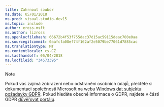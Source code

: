```yaml
---
title: Zahrnout soubor
ms.date: 05/01/2018
ms.prod: visual-studio-dev15
ms.topic: include
author: eross-msft
ms.author: lizross
ms.openlocfilehash: 66672b4f53f755dac37d15ac59115deac700e0aa
ms.sourcegitcommit: 0aafcfa08ef74f162af2e5079be77061d7885cac
ms.translationtype: MT
ms.contentlocale: cs-CZ
ms.lasthandoff: 06/04/2018
ms.locfileid: "34573395"
---
```

> [!NOTE]
> Pokud vás zajímá zobrazení nebo odstranění osobních údajů, přečtěte si dokumentaci společnosti Microsoft na webu [Windows dat subjektu požadavky GDPR](/microsoft-365/compliance/gdpr-dsr-windows). Pokud hledáte obecné informace o GDPR, najdete v části GDPR [důvěřovat portálu](https://servicetrust.microsoft.com/ViewPage/GDPRGetStarted).

[//]: # (22/5/2018: I když tento soubor může být osamocené, neodstraňujte ho.)